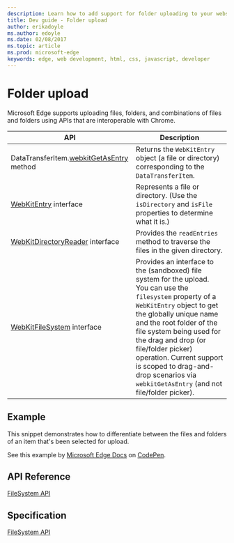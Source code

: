 ---description: Learn how to add support for folder uploading to your website by using a picker or drag-and-drop.
title: Dev guide - Folder upload
author: erikadoyle
ms.author: edoyle
ms.date: 02/08/2017
ms.topic: article
ms.prod: microsoft-edge
keywords: edge, web development, html, css, javascript, developer
---# Folder uploadMicrosoft Edge supports uploading files, folders, and combinations of files and folders using APIs that are interoperable with Chrome.| API | Description || --- | ----------- || DataTransferItem.[webkitGetAsEntry](https://msdn.microsoft.com/library/mt709130) method | Returns the `WebKitEntry` object (a file or directory) corresponding to the `DataTransferItem`. || [WebKitEntry](https://msdn.microsoft.com/library/mt732557) interface | Represents a file or directory. (Use the `isDirectory` and `isFile` properties to determine what it is.) || [WebKitDirectoryReader](https://msdn.microsoft.com/library/mt732554) interface | Provides the `readEntries` method to traverse the files in the given directory. || [WebKitFileSystem](https://msdn.microsoft.com/library/mt732564) interface | Provides an interface to the (sandboxed) file system for the upload. You can use the `filesystem` property of a `WebKitEntry` object to get the globally unique name and the root folder of the file system being used for the drag and drop (or file/folder picker) operation. Current support is scoped to drag-and-drop scenarios via `webkitGetAsEntry` (and not file/folder picker). |## ExampleThis snippet demonstrates how to differentiate between the files and folders of an itemthat's been selected for upload.<div class="codepen-wrap"><p data-height="300" data-theme-id="23761" data-slug-hash="wWwBqa?editors=1010" data-default-tab="result" data-user="MicrosoftEdgeDocumentation" data-embed-version="2" data-editable="true" class="codepen">See this example by <a href="https://codepen.io/MicrosoftEdgeDocumentation">Microsoft Edge Docs</a> on <a href="https://codepen.io/MicrosoftEdgeDocumentation/pen/wWwBqa?editors=1010">CodePen</a>.</p></div><script async src="//assets.codepen.io/assets/embed/ei.js"></script>## API Reference[FileSystem API](https://msdn.microsoft.com/library/mt732552)## Specification[FileSystem API](https://wiki.whatwg.org/wiki/DragAndDropEntries)